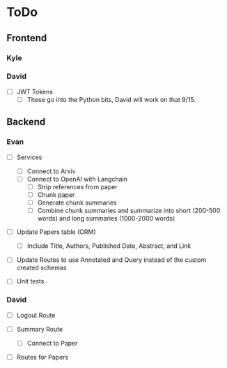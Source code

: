 # ToDo

## Frontend

### Kyle

### David

-   [ ] JWT Tokens
    -   [ ] These go into the Python bits, David will work on that 9/15.

## Backend

### Evan

-   [ ] Services

    -   [ ] Connect to Arxiv
    -   [ ] Connect to OpenAI with Langchain
        -   [ ] Strip references from paper
        -   [ ] Chunk paper
        -   [ ] Generate chunk summaries
        -   [ ] Combine chunk summaries and summarize into short (200-500 words) and long summaries (1000-2000 words)

-   [ ] Update Papers table (ORM)

    -   [ ] Include Title, Authors, Published Date, Abstract, and Link

-   [ ] Update Routes to use Annotated and Query instead of the custom created schemas
-   [ ] Unit tests

### David

-   [ ] Logout Route

-   [ ] Summary Route

    -   [ ] Connect to Paper

-   [ ] Routes for Papers